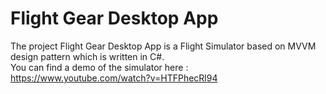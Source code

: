# Flight Gear Desktop App
The project Flight Gear Desktop App is a Flight Simulator based on MVVM design pattern which is written in C#.  
You can find a demo of the simulator here : https://www.youtube.com/watch?v=HTFPhecRl94

